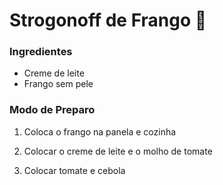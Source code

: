 # Strogonoff de Frango :chicken:

### Ingredientes

- Creme de leite
- Frango sem pele

### Modo de Preparo

1. Coloca o frango na panela e cozinha
2. Colocar o creme de leite e o molho de tomate

3. Colocar tomate e cebola

